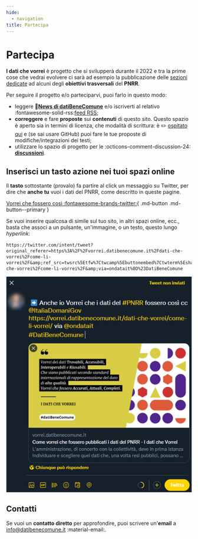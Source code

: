 ```yaml
---
hide:
  - navigation
title: Partecipa
---
```


# Partecipa

**I dati che vorrei** è progetto che si svilupperà durante il 2022 e tra la prime cose che vedrai evolvere ci sarà ad esempio la pubblicazione delle [sezioni dedicate](/dati-che-vorrei/prossimamente/) ad alcuni degli **obiettivi trasversali** del **PNRR**.

Per seguire il progetto e/o parteciparvi, puoi farlo in questo modo:

- leggere 📣[**News di datiBeneComune**](https://www.datibenecomune.it/notizie/) e/o iscriverti al relativo :fontawesome-solid-rss:[feed RSS](https://www.datibenecomune.it/feed/);
- **correggere** e fare **proposte** sui **contenuti** di questo sito. Questo spazio è aperto sia in termini di licenza, che modalità di scrittura: è ✏️ [ospitato qui](https://github.com/ondata/i-dati-che-vorrei/) e (se sai usare GitHub) puoi fare le tue proposte di modifiche/integrazioni dei testi;
- utilizzare lo spazio di progetto per le :octicons-comment-discussion-24: [**discussioni**](https://github.com/ondata/i-dati-che-vorrei/discussions).

## Inserisci un tasto azione nei tuoi spazi online

Il **tasto** sottostante (provalo) fa partire al click un messaggio su Twitter, per dire che **anche tu** vuoi i dati del PNRR, come descritto in queste pagine.

[Vorrei che fossero così :fontawesome-brands-twitter:](https://twitter.com/intent/tweet?original_referer=https%3A%2F%2Fvorrei.datibenecomune.it%2Fdati-che-vorrei%2Fcome-li-vorrei%2F&amp;ref_src=twsrc%5Etfw%7Ctwcamp%5Ebuttonembed%7Ctwterm%5Eshare%7Ctwgr%5E&amp;text=%E2%9E%A1%EF%B8%8FAnche%20io%20Vorrei%20che%20i%20dati%20del%20%23PNRR%20fossero%20cos%C3%AC%20cc%20%40ItaliaDomaniGov&amp;url=https%3A%2F%2Fvorrei.datibenecomune.it%2Fdati-che-vorrei%2Fcome-li-vorrei%2F&amp;via=ondatait%0D%23DatiBeneComune){ .md-button .md-button--primary }

Se vuoi inserire qualcosa di simile sul tuo sito, in altri spazi online, ecc., basta che associ a un pulsante, un'immagine, o un testo, questo lungo *hyperlink*:

```
https://twitter.com/intent/tweet?original_referer=https%3A%2F%2Fvorrei.datibenecomune.it%2Fdati-che-vorrei%2Fcome-li-vorrei%2F&amp;ref_src=twsrc%5Etfw%7Ctwcamp%5Ebuttonembed%7Ctwterm%5Eshare%7Ctwgr%5E&amp;text=%E2%9E%A1%EF%B8%8FAnche%20io%20Vorrei%20che%20i%20dati%20del%20%23PNRR%20fossero%20cos%C3%AC%20cc%20%40ItaliaDomaniGov&amp;url=https%3A%2F%2Fvorrei.datibenecomune.it%2Fdati-che-vorrei%2Fcome-li-vorrei%2F&amp;via=ondatait%0D%23DatiBeneComune
```

![](images/twitter-action.png)

## Contatti
Se vuoi un **contatto diretto** per approfondire, puoi scrivere un'**email** a [info@datibenecomune.it](mailto:info@datibenecomune.it) :material-email:.
